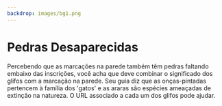 ```yaml
---
backdrop: images/bg1.png
---
```


# Pedras Desaparecidas

Percebendo que as marcações na parede também têm pedras faltando embaixo das inscrições, você acha que deve combinar o significado dos glifos com a marcação na parede. Seu guia diz que as onças-pintadas pertencem à família dos 'gatos' e as araras são espécies ameaçadas de extinção na natureza. O URL associado a cada um dos glifos pode ajudar.

<Puzzle/>
